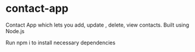# contact-app
Contact App which lets you add, update , delete, view contacts. Built using Node.js

Run npm i to install necessary dependencies
